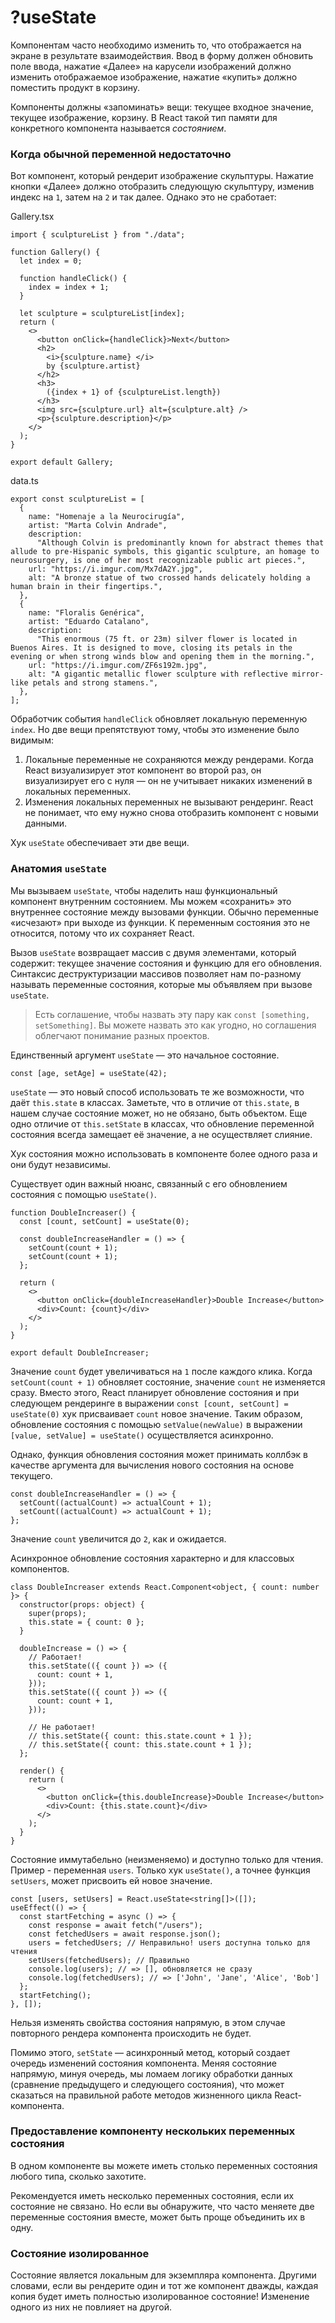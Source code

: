 # ?useState

Компонентам часто необходимо изменить то, что отображается на экране в результате взаимодействия. Ввод в форму должен обновить поле ввода, нажатие «Далее» на карусели изображений должно изменить отображаемое изображение, нажатие «купить» должно поместить продукт в корзину.

Компоненты должны «запоминать» вещи: текущее входное значение, текущее изображение, корзину. В React такой тип памяти для конкретного компонента называется _состоянием_.

### Когда обычной переменной недостаточно

Вот компонент, который рендерит изображение скульптуры. Нажатие кнопки «Далее» должно отобразить следующую скульптуру, изменив индекс на `1`, затем на `2` и так далее. Однако это не сработает:

Gallery.tsx
~~~
import { sculptureList } from "./data";

function Gallery() {
  let index = 0;

  function handleClick() {
    index = index + 1;
  }

  let sculpture = sculptureList[index];
  return (
    <>
      <button onClick={handleClick}>Next</button>
      <h2>
        <i>{sculpture.name} </i>
        by {sculpture.artist}
      </h2>
      <h3>
        ({index + 1} of {sculptureList.length})
      </h3>
      <img src={sculpture.url} alt={sculpture.alt} />
      <p>{sculpture.description}</p>
    </>
  );
}

export default Gallery;
~~~

data.ts
~~~
export const sculptureList = [
  {
    name: "Homenaje a la Neurocirugía",
    artist: "Marta Colvin Andrade",
    description:
      "Although Colvin is predominantly known for abstract themes that allude to pre-Hispanic symbols, this gigantic sculpture, an homage to neurosurgery, is one of her most recognizable public art pieces.",
    url: "https://i.imgur.com/Mx7dA2Y.jpg",
    alt: "A bronze statue of two crossed hands delicately holding a human brain in their fingertips.",
  },
  {
    name: "Floralis Genérica",
    artist: "Eduardo Catalano",
    description:
      "This enormous (75 ft. or 23m) silver flower is located in Buenos Aires. It is designed to move, closing its petals in the evening or when strong winds blow and opening them in the morning.",
    url: "https://i.imgur.com/ZF6s192m.jpg",
    alt: "A gigantic metallic flower sculpture with reflective mirror-like petals and strong stamens.",
  },
];
~~~

Обработчик события `handleClick` обновляет локальную переменную `index`. Но две вещи препятствуют тому, чтобы это изменение было видимым:

1. Локальные переменные не сохраняются между рендерами. Когда React визуализирует этот компонент во второй раз, он визуализирует его с нуля — он не учитывает никаких изменений в локальных переменных.
2. Изменения локальных переменных не вызывают рендеринг. React не понимает, что ему нужно снова отобразить компонент с новыми данными.

Хук `useState` обеспечивает эти две вещи.

### Анатомия `useState`

Мы вызываем `useState`, чтобы наделить наш функциональный компонент внутренним состоянием. Мы можем «сохранить» это внутреннее состояние между вызовами функции. Обычно переменные «исчезают» при выходе из функции. К переменным состояния это не относится, потому что их сохраняет React.

Вызов `useState` возвращает массив с двумя элементами, который содержит: текущее значение состояния и функцию для его обновления. Синтаксис деструктуризации массивов позволяет нам по-разному называть переменные состояния, которые мы объявляем при вызове `useState`.

> Есть соглашение, чтобы назвать эту пару как `const [something, setSomething]`. Вы можете назвать это как угодно, но соглашения облегчают понимание разных проектов.

Единственный аргумент `useState` — это начальное состояние.

~~~
const [age, setAge] = useState(42);
~~~

`useState` — это новый способ использовать те же возможности, что даёт `this.state` в классах. Заметьте, что в отличие от `this.state`, в нашем случае состояние может, но не обязано, быть объектом. Еще одно отличие от `this.setState` в классах, что обновление переменной состояния всегда замещает её значение, а не осуществляет слияние.

Хук состояния можно использовать в компоненте более одного раза и они будут независимы.

Cуществует один важный нюанс, связанный с его обновлением состояния с помощью `useState()`.

~~~
function DoubleIncreaser() {
  const [count, setCount] = useState(0);

  const doubleIncreaseHandler = () => {
    setCount(count + 1);
    setCount(count + 1);
  };

  return (
    <>
      <button onClick={doubleIncreaseHandler}>Double Increase</button>
      <div>Count: {count}</div>
    </>
  );
}

export default DoubleIncreaser;
~~~

Значение `count` будет увеличиваться на `1` после каждого клика. Когда `setCount(count + 1)` обновляет состояние, значение `count` не изменяется сразу. Вместо этого, React планирует обновление состояния и при следующем рендеринге в выражении `const [count, setCount] = useState(0)` хук присваивает `count` новое значение. Таким образом, обновление состояния с помощью `setValue(newValue)` в выражении `[value, setValue] = useState()` осуществляется асинхронно.

Однако, функция обновления состояния может принимать коллбэк в качестве аргумента для вычисления нового состояния на основе текущего.

~~~
const doubleIncreaseHandler = () => {
  setCount((actualCount) => actualCount + 1);
  setCount((actualCount) => actualCount + 1);
};
~~~

Значение `count` увеличится до `2`, как и ожидается.

Асинхронное обновление состояния характерно и для классовых компонентов.

~~~
class DoubleIncreaser extends React.Component<object, { count: number }> {
  constructor(props: object) {
    super(props);
    this.state = { count: 0 };
  }

  doubleIncrease = () => {
    // Работает!
    this.setState(({ count }) => ({
      count: count + 1,
    }));
    this.setState(({ count }) => ({
      count: count + 1,
    }));

    // Не работает!
    // this.setState({ count: this.state.count + 1 });
    // this.setState({ count: this.state.count + 1 });
  };

  render() {
    return (
      <>
        <button onClick={this.doubleIncrease}>Double Increase</button>
        <div>Count: {this.state.count}</div>
      </>
    );
  }
}
~~~

Состояние иммутабельно (неизменяемо) и доступно только для чтения. Пример - переменная `users`. Только хук `useState()`, а точнее функция `setUsers`, может присвоить ей новое значение.

~~~
const [users, setUsers] = React.useState<string[]>([]);
useEffect(() => {
  const startFetching = async () => {
    const response = await fetch("/users");
    const fetchedUsers = await response.json();
    users = fetchedUsers; // Неправильно! users доступна только для чтения
    setUsers(fetchedUsers); // Правильно
    console.log(users); // => [], обновляется не сразу
    console.log(fetchedUsers); // => ['John', 'Jane', 'Alice', 'Bob']
  };
  startFetching();
}, []);
~~~

Нельзя изменять свойства состояния напрямую, в этом случае повторного рендера компонента происходить не будет.

Помимо этого, `setState` — асинхронный метод, который создает очередь изменений состояния компонента. Меняя состояние напрямую, минуя очередь, мы ломаем логику обработки данных (сравнение предыдущего и следующего состояния), что может сказаться на правильной работе методов жизненного цикла React-компонента.

### Предоставление компоненту нескольких переменных состояния

В одном компоненте вы можете иметь столько переменных состояния любого типа, сколько захотите.

Рекомендуется иметь несколько переменных состояния, если их состояние не связано. Но если вы обнаружите, что часто меняете две переменные состояния вместе, может быть проще объединить их в одну.

### Состояние изолированное

Состояние является локальным для экземпляра компонента. Другими словами, если вы рендерите один и тот же компонент дважды, каждая копия будет иметь полностью изолированное состояние! Изменение одного из них не повлияет на другой.
